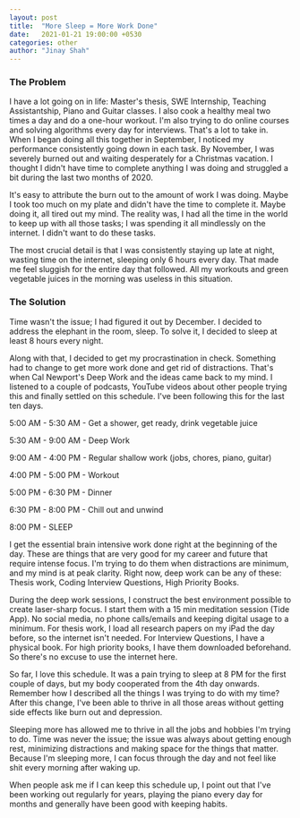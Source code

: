 ```yaml
---
layout: post
title:  "More Sleep = More Work Done"
date:   2021-01-21 19:00:00 +0530
categories: other
author: "Jinay Shah"
---
```


### The Problem

I have a lot going on in life: Master's thesis, SWE Internship, Teaching Assistantship, Piano and Guitar classes. I also cook a healthy meal two times a day and do a one-hour workout. I'm also trying to do online courses and solving algorithms every day for interviews. That's a lot to take in. When I began doing all this together in September, I noticed my performance consistently going down in each task. By November, I was severely burned out and waiting desperately for a Christmas vacation. I thought I didn't have time to complete anything I was doing and struggled a bit during the last two months of 2020. 

It's easy to attribute the burn out to the amount of work I was doing. Maybe I took too much on my plate and didn't have the time to complete it. Maybe doing it, all tired out my mind. The reality was, I had all the time in the world to keep up with all those tasks; I was spending it all mindlessly on the internet. I didn't want to do these tasks.

The most crucial detail is that I was consistently staying up late at night, wasting time on the internet, sleeping only 6 hours every day. That made me feel sluggish for the entire day that followed. All my workouts and green vegetable juices in the morning was useless in this situation. 

### The Solution

Time wasn't the issue; I had figured it out by December. I decided to address the elephant in the room, sleep. To solve it, I decided to sleep at least 8 hours every night. 

Along with that, I decided to get my procrastination in check. Something had to change to get more work done and get rid of distractions. That's when Cal Newport's Deep Work and the ideas came back to my mind. I listened to a couple of podcasts, YouTube videos about other people trying this and finally settled on this schedule. I've been following this for the last ten days. 

5:00 AM - 5:30 AM - Get a shower, get ready, drink vegetable juice

5:30 AM - 9:00 AM - Deep Work

9:00 AM - 4:00 PM - Regular shallow work (jobs, chores, piano, guitar)

4:00 PM - 5:00 PM - Workout 

5:00 PM - 6:30 PM - Dinner

6:30 PM - 8:00 PM - Chill out and unwind

8:00 PM - SLEEP

I get the essential brain intensive work done right at the beginning of the day. These are things that are very good for my career and future that require intense focus. I'm trying to do them when distractions are minimum, and my mind is at peak clarity. Right now, deep work can be any of these: Thesis work, Coding Interview Questions, High Priority Books. 

During the deep work sessions, I construct the best environment possible to create laser-sharp focus. I start them with a 15 min meditation session (Tide App). No social media, no phone calls/emails and keeping digital usage to a minimum. For thesis work, I load all research papers on my iPad the day before, so the internet isn't needed. For Interview Questions, I have a physical book. For high priority books, I have them downloaded beforehand. So there's no excuse to use the internet here.

So far, I love this schedule. It was a pain trying to sleep at 8 PM for the first couple of days, but my body cooperated from the 4th day onwards. Remember how I described all the things I was trying to do with my time? After this change, I've been able to thrive in all those areas without getting side effects like burn out and depression.

Sleeping more has allowed me to thrive in all the jobs and hobbies I'm trying to do. Time was never the issue; the issue was always about getting enough rest, minimizing distractions and making space for the things that matter. Because I'm sleeping more, I can focus through the day and not feel like shit every morning after waking up. 

When people ask me if I can keep this schedule up, I point out that I've been working out regularly for years, playing the piano every day for months and generally have been good with keeping habits. 